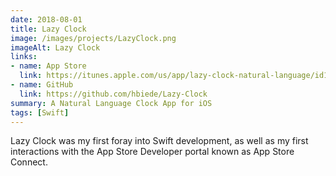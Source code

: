 ```yaml
---
date: 2018-08-01
title: Lazy Clock
image: /images/projects/LazyClock.png
imageAlt: Lazy Clock
links:
- name: App Store
  link: https://itunes.apple.com/us/app/lazy-clock-natural-language/id1421644784
- name: GitHub
  link: https://github.com/hbiede/Lazy-Clock
summary: A Natural Language Clock App for iOS
tags: [Swift]
---
```


Lazy Clock was my first foray into Swift development, as well as my first interactions with the App Store Developer portal known as App Store Connect.
